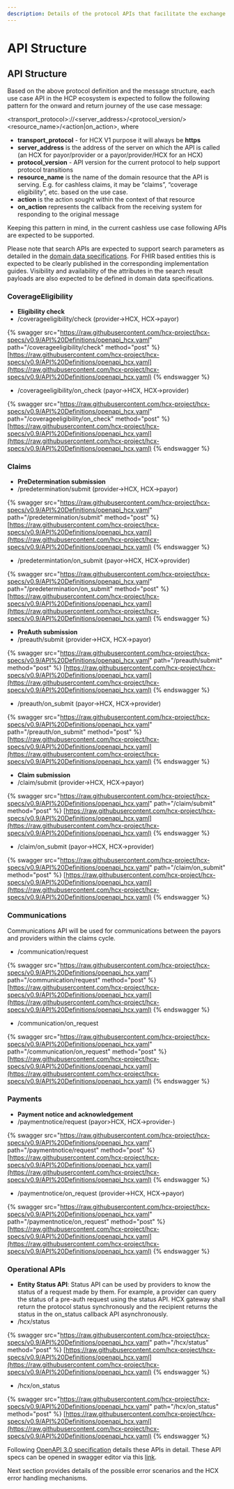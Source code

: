 ```yaml
---
description: Details of the protocol APIs that facilitate the exchange
---
```


# API Structure

## API Structure

Based on the above protocol definition and the message structure, each use case API in the HCP ecosystem is expected to follow the following pattern for the onward and return journey of the use case message:

\<transport\_protocol>://\<server\_address>/\<protocol\_version/>\<resource\_name>/\<action|on\_action>, where

* **transport\_protocol** - for HCX V1 purpose it will always be **https**
* **server\_address** is the address of the server on which the API is called (an HCX for payor/provider or a payor/provider/HCX for an HCX)
* **protocol\_version** - API version for the current protocol to help support protocol transitions
* **resource\_name** is the name of the domain resource that the API is serving. E.g. for cashless claims, it may be “claims”, “coverage eligibility”, etc. based on the use case.
* **action** is the action sought within the context of that resource
* **on\_action** represents the callback from the receiving system for responding to the original message

Keeping this pattern in mind, in the current cashless use case following APIs are expected to be supported.

Please note that search APIs are expected to support search parameters as detailed in the [domain data specifications](../../../hcx-domain-specifications/). For FHIR based entities this is expected to be clearly published in the corresponding implementation guides. Visibility and availability of the attributes in the search result payloads are also expected to be defined in domain data specifications.

### **CoverageEligibility**

* **Eligibility check**
* /coverageeligibility/check (provider->HCX, HCX->payor)

{% swagger src="https://raw.githubusercontent.com/hcx-project/hcx-specs/v0.9/API%20Definitions/openapi_hcx.yaml" path="/coverageeligibility/check" method="post" %}
[https://raw.githubusercontent.com/hcx-project/hcx-specs/v0.9/API%20Definitions/openapi_hcx.yaml](https://raw.githubusercontent.com/hcx-project/hcx-specs/v0.9/API%20Definitions/openapi_hcx.yaml)
{% endswagger %}

* /coverageeligibility/on\_check (payor->HCX, HCX->provider)

{% swagger src="https://raw.githubusercontent.com/hcx-project/hcx-specs/v0.9/API%20Definitions/openapi_hcx.yaml" path="/coverageeligibility/on_check" method="post" %}
[https://raw.githubusercontent.com/hcx-project/hcx-specs/v0.9/API%20Definitions/openapi_hcx.yaml](https://raw.githubusercontent.com/hcx-project/hcx-specs/v0.9/API%20Definitions/openapi_hcx.yaml)
{% endswagger %}

### **Claims**

* **PreDetermination submission**
* /predetermination/submit (provider->HCX, HCX->payor)

{% swagger src="https://raw.githubusercontent.com/hcx-project/hcx-specs/v0.9/API%20Definitions/openapi_hcx.yaml" path="/predetermination/submit" method="post" %}
[https://raw.githubusercontent.com/hcx-project/hcx-specs/v0.9/API%20Definitions/openapi_hcx.yaml](https://raw.githubusercontent.com/hcx-project/hcx-specs/v0.9/API%20Definitions/openapi_hcx.yaml)
{% endswagger %}

* /predetermintation/on\_submit (payor->HCX, HCX->provider)

{% swagger src="https://raw.githubusercontent.com/hcx-project/hcx-specs/v0.9/API%20Definitions/openapi_hcx.yaml" path="/predetermination/on_submit" method="post" %}
[https://raw.githubusercontent.com/hcx-project/hcx-specs/v0.9/API%20Definitions/openapi_hcx.yaml](https://raw.githubusercontent.com/hcx-project/hcx-specs/v0.9/API%20Definitions/openapi_hcx.yaml)
{% endswagger %}

* **PreAuth submission**
* /preauth/submit (provider->HCX, HCX->payor)

{% swagger src="https://raw.githubusercontent.com/hcx-project/hcx-specs/v0.9/API%20Definitions/openapi_hcx.yaml" path="/preauth/submit" method="post" %}
[https://raw.githubusercontent.com/hcx-project/hcx-specs/v0.9/API%20Definitions/openapi_hcx.yaml](https://raw.githubusercontent.com/hcx-project/hcx-specs/v0.9/API%20Definitions/openapi_hcx.yaml)
{% endswagger %}

* /preauth/on\_submit (payor->HCX, HCX->provider)

{% swagger src="https://raw.githubusercontent.com/hcx-project/hcx-specs/v0.9/API%20Definitions/openapi_hcx.yaml" path="/preauth/on_submit" method="post" %}
[https://raw.githubusercontent.com/hcx-project/hcx-specs/v0.9/API%20Definitions/openapi_hcx.yaml](https://raw.githubusercontent.com/hcx-project/hcx-specs/v0.9/API%20Definitions/openapi_hcx.yaml)
{% endswagger %}

* **Claim submission**
* /claim/submit (provider->HCX, HCX->payor)

{% swagger src="https://raw.githubusercontent.com/hcx-project/hcx-specs/v0.9/API%20Definitions/openapi_hcx.yaml" path="/claim/submit" method="post" %}
[https://raw.githubusercontent.com/hcx-project/hcx-specs/v0.9/API%20Definitions/openapi_hcx.yaml](https://raw.githubusercontent.com/hcx-project/hcx-specs/v0.9/API%20Definitions/openapi_hcx.yaml)
{% endswagger %}

* /claim/on\_submit (payor->HCX, HCX->provider)

{% swagger src="https://raw.githubusercontent.com/hcx-project/hcx-specs/v0.9/API%20Definitions/openapi_hcx.yaml" path="/claim/on_submit" method="post" %}
[https://raw.githubusercontent.com/hcx-project/hcx-specs/v0.9/API%20Definitions/openapi_hcx.yaml](https://raw.githubusercontent.com/hcx-project/hcx-specs/v0.9/API%20Definitions/openapi_hcx.yaml)
{% endswagger %}

### **Communications**

Communications API will be used for communications between the payors and providers within the claims cycle.

* /communication/request

{% swagger src="https://raw.githubusercontent.com/hcx-project/hcx-specs/v0.9/API%20Definitions/openapi_hcx.yaml" path="/communication/request" method="post" %}
[https://raw.githubusercontent.com/hcx-project/hcx-specs/v0.9/API%20Definitions/openapi_hcx.yaml](https://raw.githubusercontent.com/hcx-project/hcx-specs/v0.9/API%20Definitions/openapi_hcx.yaml)
{% endswagger %}

* /communication/on\_request

{% swagger src="https://raw.githubusercontent.com/hcx-project/hcx-specs/v0.9/API%20Definitions/openapi_hcx.yaml" path="/communication/on_request" method="post" %}
[https://raw.githubusercontent.com/hcx-project/hcx-specs/v0.9/API%20Definitions/openapi_hcx.yaml](https://raw.githubusercontent.com/hcx-project/hcx-specs/v0.9/API%20Definitions/openapi_hcx.yaml)
{% endswagger %}

### **Payments**

* **Payment notice and acknowledgement**
* /paymentnotice/request (payor>HCX, HCX->provider-)

{% swagger src="https://raw.githubusercontent.com/hcx-project/hcx-specs/v0.9/API%20Definitions/openapi_hcx.yaml" path="/paymentnotice/request" method="post" %}
[https://raw.githubusercontent.com/hcx-project/hcx-specs/v0.9/API%20Definitions/openapi_hcx.yaml](https://raw.githubusercontent.com/hcx-project/hcx-specs/v0.9/API%20Definitions/openapi_hcx.yaml)
{% endswagger %}

* /paymentnotice/on\_request (provider->HCX, HCX->payor)

{% swagger src="https://raw.githubusercontent.com/hcx-project/hcx-specs/v0.9/API%20Definitions/openapi_hcx.yaml" path="/paymentnotice/on_request" method="post" %}
[https://raw.githubusercontent.com/hcx-project/hcx-specs/v0.9/API%20Definitions/openapi_hcx.yaml](https://raw.githubusercontent.com/hcx-project/hcx-specs/v0.9/API%20Definitions/openapi_hcx.yaml)
{% endswagger %}

### **Operational APIs**

* **Entity Status API**: Status API can be used by providers to know the status of a request made by them. For example, a provider can query the status of a pre-auth request using the status API. HCX gateway shall return the protocol status synchronously and the recipient returns the status in the on\_status callback API asynchronously.
* /hcx/status

{% swagger src="https://raw.githubusercontent.com/hcx-project/hcx-specs/v0.9/API%20Definitions/openapi_hcx.yaml" path="/hcx/status" method="post" %}
[https://raw.githubusercontent.com/hcx-project/hcx-specs/v0.9/API%20Definitions/openapi_hcx.yaml](https://raw.githubusercontent.com/hcx-project/hcx-specs/v0.9/API%20Definitions/openapi_hcx.yaml)
{% endswagger %}

* /hcx/on\_status

{% swagger src="https://raw.githubusercontent.com/hcx-project/hcx-specs/v0.9/API%20Definitions/openapi_hcx.yaml" path="/hcx/on_status" method="post" %}
[https://raw.githubusercontent.com/hcx-project/hcx-specs/v0.9/API%20Definitions/openapi_hcx.yaml](https://raw.githubusercontent.com/hcx-project/hcx-specs/v0.9/API%20Definitions/openapi_hcx.yaml)
{% endswagger %}

Following [OpenAPI 3.0 specification](https://raw.githubusercontent.com/hcx-project/hcx-specs/v0.9/API%20Definitions/openapi\_hcx.yaml) details these APIs in detail. These API specs can be opened in swagger editor via this [link](https://editor.swagger.io/?url=https://raw.githubusercontent.com/hcx-project/hcx-specs/v0.9/API%20Definitions/openapi\_hcx.yaml).

Next section provides details of the possible error scenarios and the HCX error handling mechanisms.

